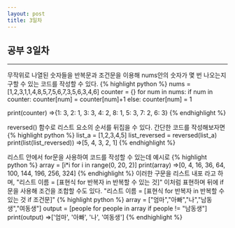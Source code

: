 ```yaml
---
layout: post
title: 3일차
---
```


## 공부 3일차
****
무작위로 나열된 숫자들을 반복문과 조건문을 이용해 nums안의 숫자가 몇 번 나오는지 구할 수 있는 코드를 작성할 수 있다.
{% highlight python %}
nums = [1,2,3,1,1,4,8,5,7,5,6,7,3,5,6,3,4,6]
counter = {}
for num in nums:
    if num in counter:
        counter[num] = counter[num]+1
    else:
        counter[num] = 1

print(counter)
=>{1: 3, 2: 1, 3: 3, 4: 2, 8: 1, 5: 3, 7: 2, 6: 3}
{% endhighlight %}

reversed() 함수로 리스트 요소의 순서를 뒤집을 수 있다.
간단한 코드를 작성해보자면
{% highlight python %}
list_a = [1,2,3,4,5]
list_reversed = reversed(list_a)
print(list(list_reversed))
=>[5, 4, 3, 2, 1]
{% endhighlight %}

리스트 안에서 for문을 사용하여 코드를 작성할 수 있는데 예시로
{% highlight python %}
array = [i*i for i in range(0, 20, 2)]
print(array)
=>[0, 4, 16, 36, 64, 100, 144, 196, 256, 324]
{% endhighlight %}
이러한 구문을 리스트 내포 라고 하며,
"리스트 이름 = [표현식 for 반복자 in 반복할 수 있는 것]"
이처럼 표현하며 뒤에 if문을 사용해 조건을 조합할 수도 있다.
"리스트 이름 = [표현식 for 반복자 in 반복할 수 있는 것 if 조건문]"
{% highlight python %}
array = ["엄마","아빠","나","남동생","여동생"]
output = [people for people in array if people != "남동생"]
print(output)
=>['엄마', '아빠', '나', '여동생']
{% endhighlight %}
